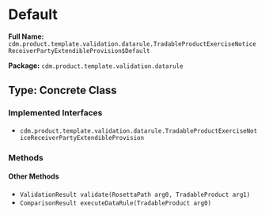 # Default

**Full Name:** `cdm.product.template.validation.datarule.TradableProductExerciseNoticeReceiverPartyExtendibleProvision$Default`

**Package:** `cdm.product.template.validation.datarule`

## Type: Concrete Class

### Implemented Interfaces

- `cdm.product.template.validation.datarule.TradableProductExerciseNoticeReceiverPartyExtendibleProvision`

### Methods

#### Other Methods

- `ValidationResult validate(RosettaPath arg0, TradableProduct arg1)`
- `ComparisonResult executeDataRule(TradableProduct arg0)`

